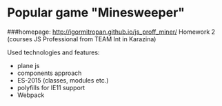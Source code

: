 # Popular game "Minesweeper"
###homepage: http://igormitropan.github.io/js_proff_miner/ 
Homework 2 (courses JS Professional from TEAM Int in Karazina)

Used technologies and features:
* plane js
* components approach 
* ES-2015 (classes, modules etc.)
* polyfills for IE11 support
* Webpack
